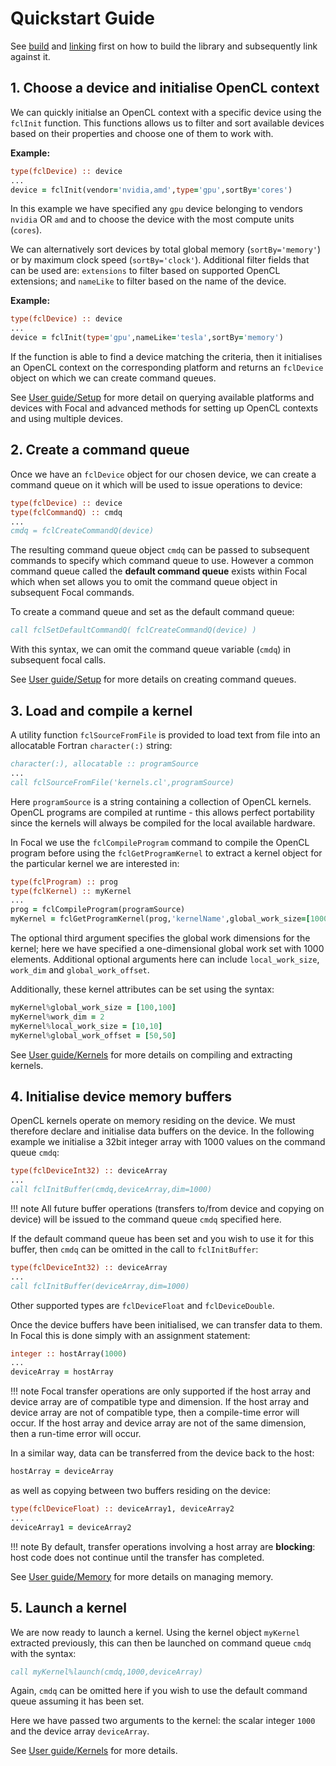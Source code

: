 # Quickstart Guide

See [build](../build) and [linking](../linking) first on how to build the library and subsequently link against it.

## 1. Choose a device and initialise OpenCL context

We can quickly initialse an OpenCL context with a specific device using the `fclInit` function.
This functions allows us to filter and sort available devices based on their properties and choose one of them
to work with.

__Example:__
```fortran
type(fclDevice) :: device
...
device = fclInit(vendor='nvidia,amd',type='gpu',sortBy='cores')
```

In this example we have specified any `gpu` device belonging to vendors `nvidia` OR `amd` and to choose the device
with the most compute units (`cores`).

We can alternatively sort devices by total global memory (`sortBy='memory'`) or by maximum clock speed (`sortBy='clock'`).
Additional filter fields that can be used are: `extensions` to filter based on supported OpenCL extensions;
and `nameLike` to filter based on the name of the device.


__Example:__
```fortran
type(fclDevice) :: device
...
device = fclInit(type='gpu',nameLike='tesla',sortBy='memory')
```

If the function is able to find a device matching the criteria, then it initialises an OpenCL context on the corresponding
platform and returns an `fclDevice` object on which we can create command queues.

See [User guide/Setup](../setup/) for more detail on querying available platforms and devices with Focal and advanced methods for setting up OpenCL contexts and using multiple devices.

## 2. Create a command queue
Once we have an `fclDevice` object for our chosen device, we can create a command queue on it which will be used to issue operations to device:

```fortran
type(fclDevice) :: device
type(fclCommandQ) :: cmdq
...
cmdq = fclCreateCommandQ(device)
```

The resulting command queue object `cmdq` can be passed to subsequent commands to specify which command queue to use.
However a common command queue called the __default command queue__ exists within Focal which when set allows you to omit
the command queue object in subsequent Focal commands.

To create a command queue and set as the default command queue:

```fortran
call fclSetDefaultCommandQ( fclCreateCommandQ(device) )
```

With this syntax, we can omit the command queue variable (`cmdq`) in subsequent focal calls.

See [User guide/Setup](../setup/) for more details on creating command queues.

## 3. Load and compile a kernel

A utility function `fclSourceFromFile` is provided to load text from file into an allocatable Fortran `character(:)` string:

```fortran
character(:), allocatable :: programSource
...
call fclSourceFromFile('kernels.cl',programSource)
```

Here `programSource` is a string containing a collection of OpenCL kernels.
OpenCL programs are compiled at runtime - this allows perfect portability since the kernels will always be compiled
for the local available hardware.

In Focal we use the `fclCompileProgram` command to compile the OpenCL program before using the `fclGetProgramKernel` 
to extract a kernel object for the particular kernel we are interested in:

```fortran
type(fclProgram) :: prog
type(fclKernel) :: myKernel
...
prog = fclCompileProgram(programSource)
myKernel = fclGetProgramKernel(prog,'kernelName',global_work_size=[1000])
```

The optional third argument specifies the global work dimensions for the kernel; here we have specified
a one-dimensional global work set with 1000 elements.
Additional optional arguments here can include `local_work_size`, `work_dim` and `global_work_offset`.

Additionally, these kernel attributes can be set using the syntax:

```fortran
myKernel%global_work_size = [100,100]
myKernel%work_dim = 2
myKernel%local_work_size = [10,10]
myKernel%global_work_offset = [50,50]
```

See [User guide/Kernels](../kernels/) for more details on compiling and extracting kernels.


## 4. Initialise device memory buffers

OpenCL kernels operate on memory residing on the device. We must therefore declare and initialise data buffers on the device.
In the following example we initialise a 32bit integer array with 1000 values on the command queue `cmdq`:

```fortran
type(fclDeviceInt32) :: deviceArray
...
call fclInitBuffer(cmdq,deviceArray,dim=1000)
```

!!! note
    All future buffer operations (transfers to/from device and copying on device) will be issued to the command queue `cmdq` specified here.

If the default command queue has been set and you wish to use it for this buffer, then `cmdq` can be omitted in the call to `fclInitBuffer`:

```fortran
type(fclDeviceInt32) :: deviceArray
...
call fclInitBuffer(deviceArray,dim=1000)
```

Other supported types are `fclDeviceFloat` and `fclDeviceDouble`.

Once the device buffers have been initialised, we can transfer data to them. In Focal this is done simply with an assignment statement:

```fortran
integer :: hostArray(1000)
...
deviceArray = hostArray
```

!!! note
    Focal transfer operations are only supported if the host array and device array are of compatible type and dimension.
    If the host array and device array are not of compatible type, then a compile-time error will occur.
    If the host array and device array are not of the same dimension, then a run-time error will occur.


In a similar way, data can be transferred from the device back to the host:

```fortran
hostArray = deviceArray
```

as well as copying between two buffers residing on the device:

```fortran
type(fclDeviceFloat) :: deviceArray1, deviceArray2
...
deviceArray1 = deviceArray2
```

!!! note
    By default, transfer operations involving a host array are __blocking__: host code does not continue until the transfer has completed.

See [User guide/Memory](../memory/) for more details on managing memory.


## 5. Launch a kernel

We are now ready to launch a kernel. Using the kernel object `myKernel` extracted previously, this can then be launched on command queue `cmdq` with the syntax:

```fortran
call myKernel%launch(cmdq,1000,deviceArray)
```

Again, `cmdq` can be omitted here if you wish to use the default command queue assuming it has been set.

Here we have passed two arguments to the kernel: the scalar integer `1000` and the device array `deviceArray`.

See [User guide/Kernels](../kernels/) for more details.

